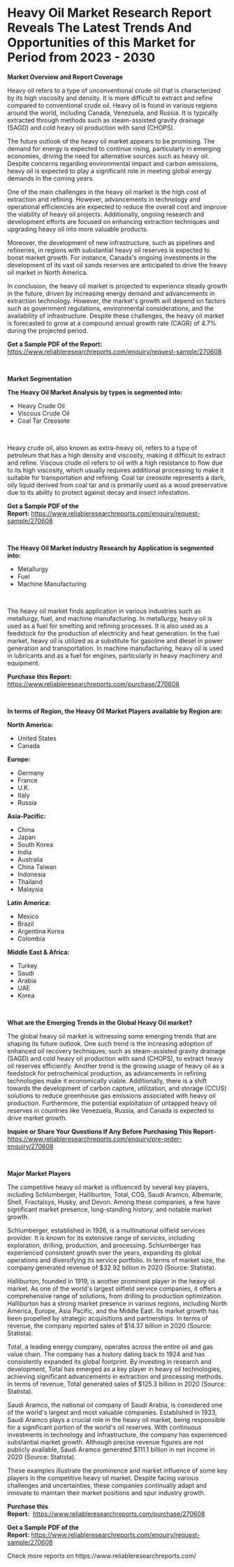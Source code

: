 <p><h1>Heavy Oil Market Research Report Reveals The Latest Trends And Opportunities of this Market for Period from 2023 - 2030</h1></p><p><strong>Market Overview and Report Coverage</strong></p>
<p><p>Heavy oil refers to a type of unconventional crude oil that is characterized by its high viscosity and density. It is more difficult to extract and refine compared to conventional crude oil. Heavy oil is found in various regions around the world, including Canada, Venezuela, and Russia. It is typically extracted through methods such as steam-assisted gravity drainage (SAGD) and cold heavy oil production with sand (CHOPS).</p><p>The future outlook of the heavy oil market appears to be promising. The demand for energy is expected to continue rising, particularly in emerging economies, driving the need for alternative sources such as heavy oil. Despite concerns regarding environmental impact and carbon emissions, heavy oil is expected to play a significant role in meeting global energy demands in the coming years.</p><p>One of the main challenges in the heavy oil market is the high cost of extraction and refining. However, advancements in technology and operational efficiencies are expected to reduce the overall cost and improve the viability of heavy oil projects. Additionally, ongoing research and development efforts are focused on enhancing extraction techniques and upgrading heavy oil into more valuable products.</p><p>Moreover, the development of new infrastructure, such as pipelines and refineries, in regions with substantial heavy oil reserves is expected to boost market growth. For instance, Canada's ongoing investments in the development of its vast oil sands reserves are anticipated to drive the heavy oil market in North America.</p><p>In conclusion, the heavy oil market is projected to experience steady growth in the future, driven by increasing energy demand and advancements in extraction technology. However, the market's growth will depend on factors such as government regulations, environmental considerations, and the availability of infrastructure. Despite these challenges, the heavy oil market is forecasted to grow at a compound annual growth rate (CAGR) of 4.7% during the projected period.</p></p>
<p><strong>Get a Sample PDF of the Report:</strong> <a href="https://www.reliableresearchreports.com/enquiry/request-sample/270608">https://www.reliableresearchreports.com/enquiry/request-sample/270608</a></p>
<p>&nbsp;</p>
<p><strong>Market Segmentation</strong></p>
<p><strong>The Heavy Oil Market Analysis by types is segmented into:</strong></p>
<p><ul><li>Heavy Crude Oil</li><li>Viscous Crude Oil</li><li>Coal Tar Creosote</li></ul></p>
<p>&nbsp;</p>
<p><p>Heavy crude oil, also known as extra-heavy oil, refers to a type of petroleum that has a high density and viscosity, making it difficult to extract and refine. Viscous crude oil refers to oil with a high resistance to flow due to its high viscosity, which usually requires additional processing to make it suitable for transportation and refining. Coal tar creosote represents a dark, oily liquid derived from coal tar and is primarily used as a wood preservative due to its ability to protect against decay and insect infestation.</p></p>
<p><strong>Get a Sample PDF of the Report:</strong>&nbsp;<a href="https://www.reliableresearchreports.com/enquiry/request-sample/270608">https://www.reliableresearchreports.com/enquiry/request-sample/270608</a></p>
<p>&nbsp;</p>
<p><strong>The Heavy Oil Market Industry Research by Application is segmented into:</strong></p>
<p><ul><li>Metallurgy</li><li>Fuel</li><li>Machine Manufacturing</li></ul></p>
<p>&nbsp;</p>
<p><p>The heavy oil market finds application in various industries such as metallurgy, fuel, and machine manufacturing. In metallurgy, heavy oil is used as a fuel for smelting and refining processes. It is also used as a feedstock for the production of electricity and heat generation. In the fuel market, heavy oil is utilized as a substitute for gasoline and diesel in power generation and transportation. In machine manufacturing, heavy oil is used in lubricants and as a fuel for engines, particularly in heavy machinery and equipment.</p></p>
<p><strong>Purchase this Report:</strong>&nbsp; <a href="https://www.reliableresearchreports.com/purchase/270608">https://www.reliableresearchreports.com/purchase/270608</a></p>
<p>&nbsp;</p>
<p><strong>In terms of Region, the Heavy Oil Market Players available by Region are:</strong></p>
<p>
    <p> <strong> North America: </strong>
        <ul>
            <li>United States</li>
            <li>Canada</li>
        </ul>
        </p> 
    <p> <strong> Europe: </strong>
        <ul>
            <li>Germany</li>
            <li>France</li>
            <li>U.K.</li>
            <li>Italy</li>
            <li>Russia</li>
        </ul>
        </p> 
    <p> <strong> Asia-Pacific: </strong>
        <ul>
            <li>China</li>
            <li>Japan</li>
            <li>South Korea</li>
            <li>India</li>
            <li>Australia</li>
            <li>China Taiwan</li>
            <li>Indonesia</li>
            <li>Thailand</li>
            <li>Malaysia</li>
        </ul>
        </p> 
    <p> <strong> Latin America: </strong>
        <ul>
            <li>Mexico</li>
            <li>Brazil</li>
            <li>Argentina Korea</li>
            <li>Colombia</li>
        </ul>
        </p> 
    <p> <strong> Middle East & Africa: </strong>
        <ul>
            <li>Turkey</li>
            <li>Saudi</li>
            <li>Arabia</li>
            <li>UAE</li>
            <li>Korea</li>
        </ul>
    </p>
    </p>
<p>&nbsp;</p>
<p><strong>What are the Emerging Trends in the Global Heavy Oil market?</strong></p>
<p><p>The global heavy oil market is witnessing some emerging trends that are shaping its future outlook. One such trend is the increasing adoption of enhanced oil recovery techniques, such as steam-assisted gravity drainage (SAGD) and cold heavy oil production with sand (CHOPS), to extract heavy oil reserves efficiently. Another trend is the growing usage of heavy oil as a feedstock for petrochemical production, as advancements in refining technologies make it economically viable. Additionally, there is a shift towards the development of carbon capture, utilization, and storage (CCUS) solutions to reduce greenhouse gas emissions associated with heavy oil production. Furthermore, the potential exploitation of untapped heavy oil reserves in countries like Venezuela, Russia, and Canada is expected to drive market growth.</p></p>
<p><strong>Inquire or Share Your Questions If Any Before Purchasing This Report</strong>- <a href="https://www.reliableresearchreports.com/enquiry/pre-order-enquiry/270608">https://www.reliableresearchreports.com/enquiry/pre-order-enquiry/270608</a></p>
<p>&nbsp;</p>
<p><strong>Major Market Players</strong></p>
<p><p>The competitive heavy oil market is influenced by several key players, including Schlumberger, Halliburton, Total, COS, Saudi Aramco, Albemarle, Shell, Fractalsys, Husky, and Devon. Among these companies, a few have significant market presence, long-standing history, and notable market growth.</p><p>Schlumberger, established in 1926, is a multinational oilfield services provider. It is known for its extensive range of services, including exploration, drilling, production, and processing. Schlumberger has experienced consistent growth over the years, expanding its global operations and diversifying its service portfolio. In terms of market size, the company generated revenue of $32.92 billion in 2020 (Source: Statista).</p><p>Halliburton, founded in 1919, is another prominent player in the heavy oil market. As one of the world's largest oilfield service companies, it offers a comprehensive range of solutions, from drilling to production optimization. Halliburton has a strong market presence in various regions, including North America, Europe, Asia Pacific, and the Middle East. Its market growth has been propelled by strategic acquisitions and partnerships. In terms of revenue, the company reported sales of $14.37 billion in 2020 (Source: Statista).</p><p>Total, a leading energy company, operates across the entire oil and gas value chain. The company has a history dating back to 1924 and has consistently expanded its global footprint. By investing in research and development, Total has emerged as a key player in heavy oil technologies, achieving significant advancements in extraction and processing methods. In terms of revenue, Total generated sales of $125.3 billion in 2020 (Source: Statista).</p><p>Saudi Aramco, the national oil company of Saudi Arabia, is considered one of the world's largest and most valuable companies. Established in 1933, Saudi Aramco plays a crucial role in the heavy oil market, being responsible for a significant portion of the world's oil reserves. With continuous investments in technology and infrastructure, the company has experienced substantial market growth. Although precise revenue figures are not publicly available, Saudi Aramco generated $111.1 billion in net income in 2020 (Source: Statista).</p><p>These examples illustrate the prominence and market influence of some key players in the competitive heavy oil market. Despite facing various challenges and uncertainties, these companies continually adapt and innovate to maintain their market positions and spur industry growth.</p></p>
<p><strong>Purchase this Report:</strong>&nbsp;&nbsp;<a href="https://www.reliableresearchreports.com/purchase/270608">https://www.reliableresearchreports.com/purchase/270608</a></p>
<p></p>
<p><strong>Get a Sample PDF of the Report:</strong>&nbsp;<a href="https://www.reliableresearchreports.com/enquiry/request-sample/270608">https://www.reliableresearchreports.com/enquiry/request-sample/270608</a></p>
<p>Check more reports on https://www.reliableresearchreports.com/</p>